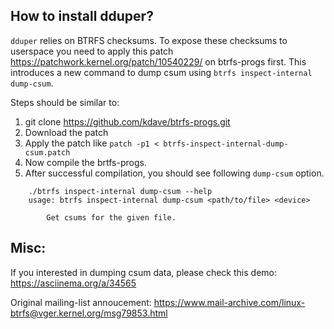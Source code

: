 How to install dduper?
---------------------

`dduper` relies on BTRFS checksums. To expose these checksums to userspace you need to apply this patch https://patchwork.kernel.org/patch/10540229/ on btrfs-progs first.
This introduces a new command to dump csum using `btrfs inspect-internal dump-csum`.

Steps should be similar to:

1. git clone https://github.com/kdave/btrfs-progs.git
2. Download the patch 
3. Apply the patch like `patch -p1 < btrfs-inspect-internal-dump-csum.patch`
4. Now compile the brtfs-progs. 
5. After successful compilation, you should see following `dump-csum` option.

```
	./btrfs inspect-internal dump-csum --help
	usage: btrfs inspect-internal dump-csum <path/to/file> <device>

	    Get csums for the given file.
```

Misc:
----
If you interested in dumping csum data, please check this demo: https://asciinema.org/a/34565

Original mailing-list annoucement: https://www.mail-archive.com/linux-btrfs@vger.kernel.org/msg79853.html


